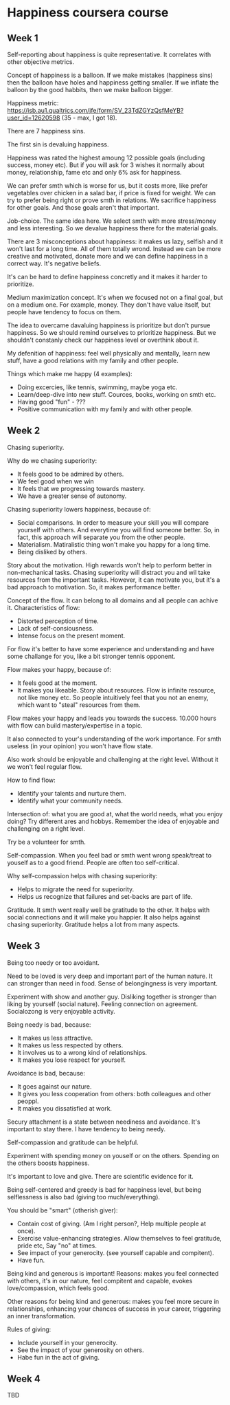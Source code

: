 # Happiness coursera course

## Week 1

Self-reporting about happiness is quite representative. It correlates with other objective metrics.

Concept of happiness is a balloon. If we make mistakes (happiness sins) then the balloon have holes and happiness getting smaller. 
If we inflate the balloon by the good habbits, then we make balloon bigger.

Happiness metric: https://isb.au1.qualtrics.com/jfe/form/SV_23TdZGYzQsfMeYB?user_id=12620598 (35 - max, I got 18).

There are 7 happiness sins.

The first sin is devaluing happiness.

Happiness was rated the highest amoung 12 possible goals (including success, money etc). 
But if you will ask for 3 wishes it normally about money, relationship, fame etc and only 6% ask for happiness.

We can prefer smth which is worse for us, but it costs more, like prefer vegetables over chicken in a salad bar, 
if price is fixed for weight. We can try to prefer being right or prove smth in relations. We sacrifice happiness for other goals.
And those goals aren't that important.

Job-choice. The same idea here. We select smth with more stress/money and less interesting. 
So we devalue happiness there for the material goals.

There are 3 misconceptions about happiness: it makes us lazy, selfish and it won't last for a long time. All of them totally wrond.
Instead we can be more creative and motivated, donate more and we can define happiness in a correct way. It's negative beliefs.

It's can be hard to define happiness concretly and it makes it harder to prioritize.

Medium maximization concept. It's when we focused not on a final goal, but on a medium one. For example, money. 
They don't have value itself, but people have tendency to focus on them.

The idea to overcame davaluing happiness is prioritize but don't pursue happiness.
So we should remind ourselves to prioritize happiness.
But we shouldn't constanly check our happiness level or overthink about it.

My defenition of happiness: feel well physically and mentally, learn new stuff, have a good relations with my family and other people.

Things which make me happy (4 examples):

*  Doing excercies, like tennis, swimming, maybe yoga etc.
*  Learn/deep-dive into new stuff. Cources, books, working on smth etc.
*  Having good "fun" - ???
*  Positive communication with my family and with other people.

## Week 2

Chasing superiority.

Why do we chasing superiority:

*  It feels good to be admired by others.
*  We feel good when we win
*  It feels that we progressing towards mastery.
*  We have a greater sense of autonomy.

Chasing superiority lowers happiness, because of:

*  Social comparisons. In order to measure your skill you will compare yourself with others. And everytime you will find someone better. So, in fact, this approach will separate you from the other people.
*  Materialism. Matiralistic thing won't make you happy for a long time.
*  Being disliked by others.

Story about the motivation. High rewards won't help to perform better in non-mechanical tasks. Chasing superiority will distract you and wil take resources from the important tasks. However, it can motivate you, but it's a bad approach to motivation. So, it makes performance better.

Concept of the flow. It can belong to all domains and all people can achive it. Characteristics of flow:

*  Distorted perception of time.
*  Lack of self-consiousness.
*  Intense focus on the present moment.

For flow it's better to have some experience and understanding and have some challange for you, like a bit stronger tennis opponent.

Flow makes your happy, because of:

*  It feels good at the moment.
*  It makes you likeable. Story about resources. Flow is infinite resource, not like money etc. So people intuitively feel that you not an enemy, which want to "steal" resources from them. 

Flow makes your happy and leads you towards the success. 10.000 hours with flow can build mastery/expertise in a topic.

It also connected to your's understanding of the work importance. For smth useless (in your opinion) you won't have flow state.

Also work should be enjoyable and challenging at the right level. Without it we won't feel regular flow.

How to find flow:

*  Identify your talents and nurture them.
*  Identify what your community needs.

Intersection of: what you are good at, what the world needs, what you enjoy doing? Try different ares and hobbys. Remember the idea of enjoyable and challenging on a right level.

Try be a volunteer for smth.

Self-compassion. When you feel bad or smth went wrong speak/treat to youself as to a good friend. People are often too self-critical. 

Why self-compassion helps with chasing superiority:

*  Helps to migrate the need for superiority.
*  Helps us recognize that failures and set-backs are part of life.

Gratitude. It smth went really well be gratitude to the other. It helps with social connections and it will make you happier. It also helps against chasing superiority. Gratitude helps a lot from many aspects.

## Week 3

Being too needy or too avoidant.

Need to be loved is very deep and important part of the human nature. It can stronger than need in food. Sense of belongingness is very important.

Experiment with show and another guy. Disliking together is stronger than liking by yourself (social nature). Feeling connection on agreement. Socialozong is very enjoyable activity.

Being needy is bad, because:

*  It makes us less attractive.
*  It makes us less respected by others.
*  It involves us to a wrong kind of relationships.
*  It makes you lose respect for yourself.

Avoidance is bad, because:

*  It goes against our nature.
*  It gives you less cooperation from others: both colleagues and other peoppl.
*  It makes you dissatisfied at work.

Secury attachment is a state between neediness and avoidance. It's important to stay there. I have tendency to being needy.

Self-compassion and gratitude can be helpful.

Experiment with spending money on youself or on the others. Spending on the others boosts happiness.

It's important to love and give. There are scientific evidence for it.

Being self-centered and greedy is bad for happiness level, but being selflessness is also bad (giving too much/everything). 

You should be "smart" (otherish giver):

*  Contain cost of giving. (Am I right person?, Help multiple people at once).
*  Exercise value-enhancing strategies. Allow themselves to feel gratitude, pride etc, Say "no" at times.
*  See impact of your generocity. (see yourself capable and compitent).
*  Have fun.

Being kind and generous is important! Reasons: makes you feel connected with others, it's in our nature, feel compitent and capable, evokes love/compassion, which feels good.

Other reasons for being kind and generous: makes you feel more secure in relationships, enhancing your chances of success in your career, triggering an inner transformation.

Rules of giving:

*  Include yourself in your generocity.
*  See the impact of your generosity on others.
*  Habe fun in the act of giving.

## Week 4

TBD
